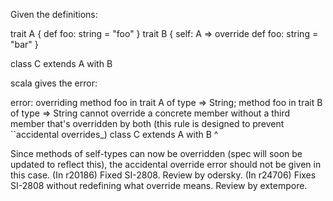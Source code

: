 Given the definitions:

trait A { def foo: string = "foo" }
trait B { self: A => override def foo: string = "bar" }

class C extends A with B

scala gives the error:

error: overriding method foo in trait A of type => String;
 method foo in trait B of type => String cannot override a concrete member without a third member that's overridden by both (this rule is designed to prevent ``accidental overrides_)
       class C extends A with B
             ^

Since methods of self-types can now be overridden (spec will soon be updated to reflect this), the accidental override error should not be given in this case.
(In r20186) Fixed SI-2808. Review by odersky.
(In r24706) Fixes SI-2808 without redefining what override means. Review by extempore.
